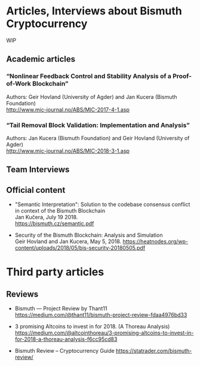 # Articles, Interviews about Bismuth Cryptocurrency

WIP

## Academic articles

### “Nonlinear Feedback Control and Stability Analysis of a Proof-of-Work Blockchain”

Authors: Geir Hovland (University of Agder) and Jan Kucera (Bismuth Foundation)  
http://www.mic-journal.no/ABS/MIC-2017-4-1.asp

### “Tail Removal Block Validation: Implementation and Analysis”

Authors: Jan Kucera (Bismuth Foundation) and Geir Hovland (University of Agder)  
http://www.mic-journal.no/ABS/MIC-2018-3-1.asp

## Team Interviews

## Official content

* "Semantic Interpretation": Solution to the codebase consensus conflict in context of the Bismuth Blockchain  
  Jan Kučera, July 19 2018.  
  https://bismuth.cz/semantic.pdf
  
* Security of the Bismuth Blockchain: Analysis and Simulation  
  Geir Hovland and Jan Kucera, May 5, 2018.
  https://heatnodes.org/wp-content/uploads/2018/05/bis-security-20180505.pdf

# Third party articles

## Reviews

* Bismuth — Project Review by Thant11
  https://medium.com/@thant11/bismuth-project-review-fdaa4976bd33
  
* 3 promising Altcoins to invest in for 2018. (A Thoreau Analysis)
  https://medium.com/@altcointhoreau/3-promising-altcoins-to-invest-in-for-2018-a-thoreau-analysis-f6cc95cd83
  
* Bismuth Review – Cryptocurrency Guide
  https://statrader.com/bismuth-review/
  
